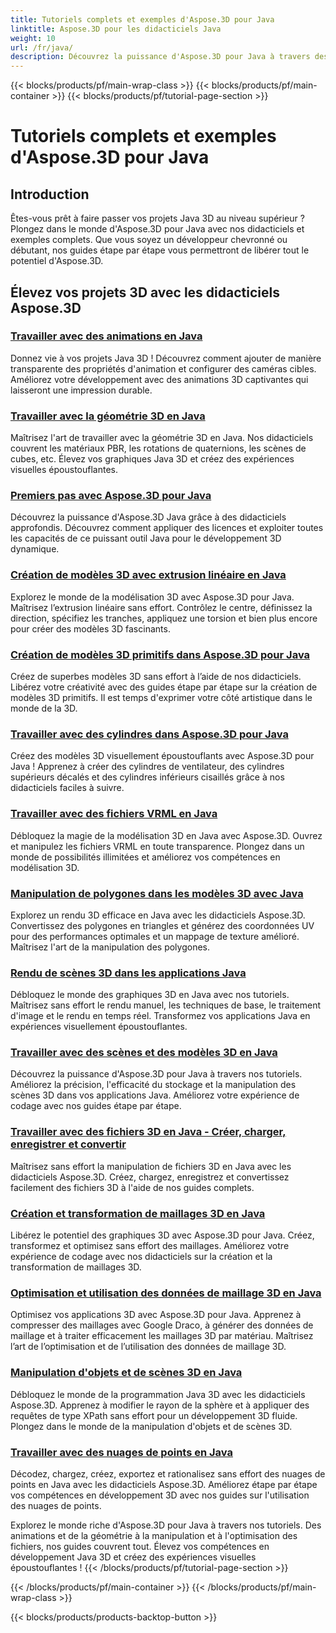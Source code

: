 ```yaml
---
title: Tutoriels complets et exemples d'Aspose.3D pour Java
linktitle: Aspose.3D pour les didacticiels Java
weight: 10
url: /fr/java/
description: Découvrez la puissance d'Aspose.3D pour Java à travers des didacticiels complets. Améliorez vos projets Java 3D avec des didacticiels sur les animations, la géométrie, les licences et bien plus encore !
---
```


{{< blocks/products/pf/main-wrap-class >}}
{{< blocks/products/pf/main-container >}}
{{< blocks/products/pf/tutorial-page-section >}}

# Tutoriels complets et exemples d'Aspose.3D pour Java

## Introduction

Êtes-vous prêt à faire passer vos projets Java 3D au niveau supérieur ? Plongez dans le monde d'Aspose.3D pour Java avec nos didacticiels et exemples complets. Que vous soyez un développeur chevronné ou débutant, nos guides étape par étape vous permettront de libérer tout le potentiel d'Aspose.3D.

## Élevez vos projets 3D avec les didacticiels Aspose.3D

### [Travailler avec des animations en Java](./animations/)

Donnez vie à vos projets Java 3D ! Découvrez comment ajouter de manière transparente des propriétés d'animation et configurer des caméras cibles. Améliorez votre développement avec des animations 3D captivantes qui laisseront une impression durable.

### [Travailler avec la géométrie 3D en Java](./geometry/)

Maîtrisez l'art de travailler avec la géométrie 3D en Java. Nos didacticiels couvrent les matériaux PBR, les rotations de quaternions, les scènes de cubes, etc. Élevez vos graphiques Java 3D et créez des expériences visuelles époustouflantes.

### [Premiers pas avec Aspose.3D pour Java](./licensing/)

Découvrez la puissance d'Aspose.3D Java grâce à des didacticiels approfondis. Découvrez comment appliquer des licences et exploiter toutes les capacités de ce puissant outil Java pour le développement 3D dynamique.

### [Création de modèles 3D avec extrusion linéaire en Java](./linear-extrusion/)

Explorez le monde de la modélisation 3D avec Aspose.3D pour Java. Maîtrisez l’extrusion linéaire sans effort. Contrôlez le centre, définissez la direction, spécifiez les tranches, appliquez une torsion et bien plus encore pour créer des modèles 3D fascinants.

### [Création de modèles 3D primitifs dans Aspose.3D pour Java](./primitive-3d-models/)

Créez de superbes modèles 3D sans effort à l’aide de nos didacticiels. Libérez votre créativité avec des guides étape par étape sur la création de modèles 3D primitifs. Il est temps d'exprimer votre côté artistique dans le monde de la 3D.

### [Travailler avec des cylindres dans Aspose.3D pour Java](./cylinders/)

Créez des modèles 3D visuellement époustouflants avec Aspose.3D pour Java ! Apprenez à créer des cylindres de ventilateur, des cylindres supérieurs décalés et des cylindres inférieurs cisaillés grâce à nos didacticiels faciles à suivre.

### [Travailler avec des fichiers VRML en Java](./vrml-files/)

Débloquez la magie de la modélisation 3D en Java avec Aspose.3D. Ouvrez et manipulez les fichiers VRML en toute transparence. Plongez dans un monde de possibilités illimitées et améliorez vos compétences en modélisation 3D.

### [Manipulation de polygones dans les modèles 3D avec Java](./polygon/)

Explorez un rendu 3D efficace en Java avec les didacticiels Aspose.3D. Convertissez des polygones en triangles et générez des coordonnées UV pour des performances optimales et un mappage de texture amélioré. Maîtrisez l'art de la manipulation des polygones.

### [Rendu de scènes 3D dans les applications Java](./rendering-3d-scenes/)

Débloquez le monde des graphiques 3D en Java avec nos tutoriels. Maîtrisez sans effort le rendu manuel, les techniques de base, le traitement d'image et le rendu en temps réel. Transformez vos applications Java en expériences visuellement époustouflantes.

### [Travailler avec des scènes et des modèles 3D en Java](./3d-scenes-and-models/)

Découvrez la puissance d'Aspose.3D pour Java à travers nos tutoriels. Améliorez la précision, l'efficacité du stockage et la manipulation des scènes 3D dans vos applications Java. Améliorez votre expérience de codage avec nos guides étape par étape.

### [Travailler avec des fichiers 3D en Java - Créer, charger, enregistrer et convertir](./load-and-save/)

Maîtrisez sans effort la manipulation de fichiers 3D en Java avec les didacticiels Aspose.3D. Créez, chargez, enregistrez et convertissez facilement des fichiers 3D à l'aide de nos guides complets.

### [Création et transformation de maillages 3D en Java](./transforming-3d-meshes/)

Libérez le potentiel des graphiques 3D avec Aspose.3D pour Java. Créez, transformez et optimisez sans effort des maillages. Améliorez votre expérience de codage avec nos didacticiels sur la création et la transformation de maillages 3D.

### [Optimisation et utilisation des données de maillage 3D en Java](./3d-mesh-data/)

Optimisez vos applications 3D avec Aspose.3D pour Java. Apprenez à compresser des maillages avec Google Draco, à générer des données de maillage et à traiter efficacement les maillages 3D par matériau. Maîtrisez l’art de l’optimisation et de l’utilisation des données de maillage 3D.

### [Manipulation d'objets et de scènes 3D en Java](./3d-objects-and-scenes/)

Débloquez le monde de la programmation Java 3D avec les didacticiels Aspose.3D. Apprenez à modifier le rayon de la sphère et à appliquer des requêtes de type XPath sans effort pour un développement 3D fluide. Plongez dans le monde de la manipulation d'objets et de scènes 3D.

### [Travailler avec des nuages de points en Java](./point-clouds/)

Décodez, chargez, créez, exportez et rationalisez sans effort des nuages de points en Java avec les didacticiels Aspose.3D. Améliorez étape par étape vos compétences en développement 3D avec nos guides sur l'utilisation des nuages de points.

Explorez le monde riche d'Aspose.3D pour Java à travers nos tutoriels. Des animations et de la géométrie à la manipulation et à l'optimisation des fichiers, nos guides couvrent tout. Élevez vos compétences en développement Java 3D et créez des expériences visuelles époustouflantes !
{{< /blocks/products/pf/tutorial-page-section >}}

{{< /blocks/products/pf/main-container >}}
{{< /blocks/products/pf/main-wrap-class >}}

{{< blocks/products/products-backtop-button >}}
